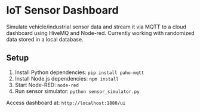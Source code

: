 # IoT Sensor Dashboard
Simulate vehicle/industrial sensor data and stream it via MQTT to a cloud dashboard using HiveMQ and Node-red.
Currently working with randomized data stored in a local database.
## Setup
1. Install Python dependencies: `pip install paho-mqtt`
2. Install Node.js dependencies: `npm install`
3. Start Node-RED: `node-red`
4. Run sensor simulator: `python sensor_simulator.py`

Access dashboard at: `http://localhost:1880/ui`
